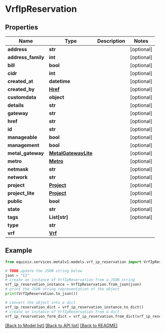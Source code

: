 # VrfIpReservation


## Properties

Name | Type | Description | Notes
------------ | ------------- | ------------- | -------------
**address** | **str** |  | [optional] 
**address_family** | **int** |  | [optional] 
**bill** | **bool** |  | [optional] 
**cidr** | **int** |  | [optional] 
**created_at** | **datetime** |  | [optional] 
**created_by** | [**Href**](Href.md) |  | [optional] 
**customdata** | **object** |  | [optional] 
**details** | **str** |  | [optional] 
**gateway** | **str** |  | [optional] 
**href** | **str** |  | [optional] 
**id** | **str** |  | [optional] 
**manageable** | **bool** |  | [optional] 
**management** | **bool** |  | [optional] 
**metal_gateway** | [**MetalGatewayLite**](MetalGatewayLite.md) |  | [optional] 
**metro** | [**Metro**](Metro.md) |  | [optional] 
**netmask** | **str** |  | [optional] 
**network** | **str** |  | [optional] 
**project** | [**Project**](Project.md) |  | [optional] 
**project_lite** | [**Project**](Project.md) |  | [optional] 
**public** | **bool** |  | [optional] 
**state** | **str** |  | [optional] 
**tags** | **List[str]** |  | [optional] 
**type** | **str** |  | 
**vrf** | [**Vrf**](Vrf.md) |  | 

## Example

```python
from equinix.services.metalv1.models.vrf_ip_reservation import VrfIpReservation

# TODO update the JSON string below
json = "{}"
# create an instance of VrfIpReservation from a JSON string
vrf_ip_reservation_instance = VrfIpReservation.from_json(json)
# print the JSON string representation of the object
print(VrfIpReservation.to_json())

# convert the object into a dict
vrf_ip_reservation_dict = vrf_ip_reservation_instance.to_dict()
# create an instance of VrfIpReservation from a dict
vrf_ip_reservation_form_dict = vrf_ip_reservation.from_dict(vrf_ip_reservation_dict)
```
[[Back to Model list]](../README.md#documentation-for-models) [[Back to API list]](../README.md#documentation-for-api-endpoints) [[Back to README]](../README.md)


